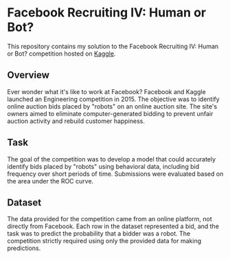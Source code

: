 # Facebook Recruiting IV: Human or Bot?

This repository contains my solution to the Facebook Recruiting IV: Human or Bot? competition hosted on
[Kaggle](https://www.kaggle.com/competitions/facebook-recruiting-iv-human-or-bot).

## Overview

Ever wonder what it's like to work at Facebook? Facebook and Kaggle launched an Engineering competition in 2015. The objective was to identify online auction bids placed by "robots" on an online auction site. The site's owners aimed to eliminate computer-generated bidding to prevent unfair auction activity and rebuild customer happiness.

## Task

The goal of the competition was to develop a model that could accurately identify bids placed by "robots" using behavioral data, including bid frequency over short periods of time. Submissions were evaluated based on the area under the ROC curve.

## Dataset

The data provided for the competition came from an online platform, not directly from Facebook. Each row in the dataset represented a bid, and the task was to predict the probability that a bidder was a robot. The competition strictly required using only the provided data for making predictions.
